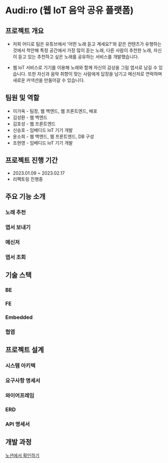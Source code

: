 # Audi:ro (웹 IoT 음악 공유 플랫폼)

## 프로젝트 개요

- 저희 어디로 팀은 유튜브에서 '어떤 노래 듣고 계세요?'와 같은 컨텐츠가 유행하는 것에서 착안해 특정 공간에서 가장 많이 듣는 노래, 다른 사람이 추천한 노래, 자신이 듣고 있는 추천하고 싶은 노래를 공유하는 서비스를 개발했습니다. 

- 웹 IoT 서비스로 기기를 이용해 노래와 함께 자신의 감상을 그림 엽서로 남길 수 있습니다. 또한 자신과 음악 취향이 맞는 사람에게 답장을 남기고 메신저로 연락하며 새로운 커넥션을 만들어갈 수 있습니다.

## 팀원 및 역할
- 이가옥 - 팀장, 웹 백엔드, 웹 프론트엔드, 배포 
- 김성환 - 웹 백엔드
- 김호성 - 웹 프론트엔드
- 신승호 - 임베디드 IoT 기기 개발
- 윤소희 - 웹 백엔드, 웹 프론트엔드, DB 구성
- 조현영 - 임베디드 IoT 기기 개발

## 프로젝트 진행 기간
- 2023.01.09 ~ 2023.02.17
- 리팩토링 진행중

## 주요 기능 소개
### 노래 추천
### 엽서 보내기
### 메신저
### 엽서 조회

## 기술 스택
### BE
### FE
### Embedded
### 협엽 

## 프로젝트 설계
### 시스템 아키텍
### 요구사항 명세서
### 와이어프레임
### ERD
### API 명세서

## 개발 과정
[노션에서 확인하기](https://www.notion.so/A402-2d611e98012743b9ada73afc8e9f9e79?pvs=4)
